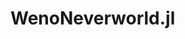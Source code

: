 # WenoNeverworld.jl

 <!-- <a href="https://mit-license.org">
    <img alt="MIT license" src="https://img.shields.io/badge/License-MIT-blue.svg?style=flat-square">
  </a>
 <a href="https://simone-silvestri.github.io/WenoNeverworld.jl/dev">
    <img alt="Documentation" src="https://img.shields.io/badge/documentation-stable%20release-red?style=flat-square">
  </a>
 <a href="https://github.com/SciML/ColPrac">
    <img alt="ColPrac: Contributor's Guide on Collaborative Practices for Community Packages" src="https://img.shields.io/badge/ColPrac-Contributor's%20Guide-blueviolet?style=flat-square"> -->
